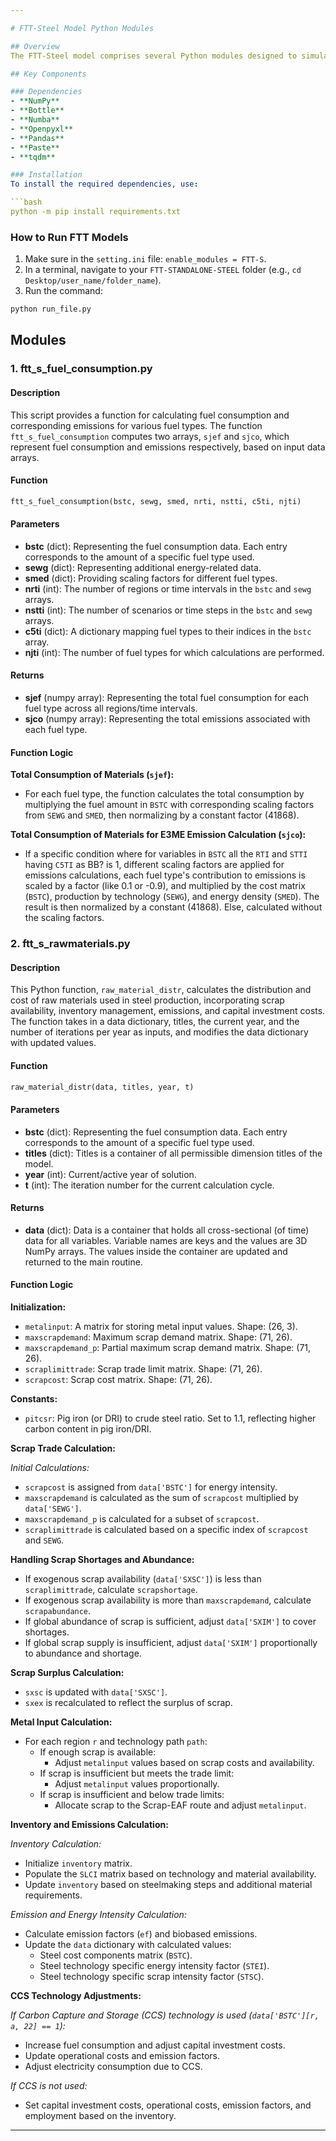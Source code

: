 ```yaml
---

# FTT-Steel Model Python Modules

## Overview
The FTT-Steel model comprises several Python modules designed to simulate and project various aspects of steel production, including fuel consumption, sales, raw material usage, and scrap rates. The modules facilitate the calibration of historical data and the projection of future trends in the steel sector. The model also simulates the technological diffusion of residential heating technologies within the steel production sector, focusing on consumer decision-making influenced by the Levelised Cost of Steel (LCOS) and market share dynamics.

## Key Components

### Dependencies
- **NumPy**
- **Bottle**
- **Numba**
- **Openpyxl**
- **Pandas**
- **Paste**
- **tqdm**

### Installation
To install the required dependencies, use:

```bash
python -m pip install requirements.txt
```

### How to Run FTT Models
1. Make sure in the `setting.ini` file: `enable_modules = FTT-S`.
2. In a terminal, navigate to your `FTT-STANDALONE-STEEL` folder (e.g., `cd Desktop/user_name/folder_name`).
3. Run the command:

```bash
python run_file.py
```

## Modules

### 1. ftt_s_fuel_consumption.py

#### Description
This script provides a function for calculating fuel consumption and corresponding emissions for various fuel types. The function `ftt_s_fuel_consumption` computes two arrays, `sjef` and `sjco`, which represent fuel consumption and emissions respectively, based on input data arrays.

#### Function
```python
ftt_s_fuel_consumption(bstc, sewg, smed, nrti, nstti, c5ti, njti)
```

#### Parameters
- **bstc** (dict): Representing the fuel consumption data. Each entry corresponds to the amount of a specific fuel type used.
- **sewg** (dict): Representing additional energy-related data.
- **smed** (dict): Providing scaling factors for different fuel types.
- **nrti** (int): The number of regions or time intervals in the `bstc` and `sewg` arrays.
- **nstti** (int): The number of scenarios or time steps in the `bstc` and `sewg` arrays.
- **c5ti** (dict): A dictionary mapping fuel types to their indices in the `bstc` array.
- **njti** (int): The number of fuel types for which calculations are performed.

#### Returns
- **sjef** (numpy array): Representing the total fuel consumption for each fuel type across all regions/time intervals.
- **sjco** (numpy array): Representing the total emissions associated with each fuel type.

#### Function Logic

**Total Consumption of Materials (`sjef`):**
- For each fuel type, the function calculates the total consumption by multiplying the fuel amount in `BSTC` with corresponding scaling factors from `SEWG` and `SMED`, then normalizing by a constant factor (41868).

**Total Consumption of Materials for E3ME Emission Calculation (`sjco`):**
- If a specific condition where for variables in `BSTC` all the `RTI` and `STTI` having `C5TI` as BB? is 1, different scaling factors are applied for emissions calculations, each fuel type's contribution to emissions is scaled by a factor (like 0.1 or -0.9), and multiplied by the cost matrix (`BSTC`), production by technology (`SEWG`), and energy density (`SMED`). The result is then normalized by a constant (41868). Else, calculated without the scaling factors.

### 2. ftt_s_rawmaterials.py

#### Description
This Python function, `raw_material_distr`, calculates the distribution and cost of raw materials used in steel production, incorporating scrap availability, inventory management, emissions, and capital investment costs. The function takes in a data dictionary, titles, the current year, and the number of iterations per year as inputs, and modifies the data dictionary with updated values.

#### Function
```python
raw_material_distr(data, titles, year, t)
```

#### Parameters 
- **bstc** (dict): Representing the fuel consumption data. Each entry corresponds to the amount of a specific fuel type used.
- **titles** (dict): Titles is a container of all permissible dimension titles of the model.
- **year** (int): Current/active year of solution.
- **t** (int): The iteration number for the current calculation cycle.

#### Returns
- **data** (dict): Data is a container that holds all cross-sectional (of time) data for all variables. Variable names are keys and the values are 3D NumPy arrays. The values inside the container are updated and returned to the main routine.

#### Function Logic

**Initialization:**
- `metalinput`: A matrix for storing metal input values. Shape: (26, 3).
- `maxscrapdemand`: Maximum scrap demand matrix. Shape: (71, 26).
- `maxscrapdemand_p`: Partial maximum scrap demand matrix. Shape: (71, 26).
- `scraplimittrade`: Scrap trade limit matrix. Shape: (71, 26).
- `scrapcost`: Scrap cost matrix. Shape: (71, 26).

**Constants:**
- `pitcsr`: Pig iron (or DRI) to crude steel ratio. Set to 1.1, reflecting higher carbon content in pig iron/DRI.

**Scrap Trade Calculation:**

*Initial Calculations:*
- `scrapcost` is assigned from `data['BSTC']` for energy intensity.
- `maxscrapdemand` is calculated as the sum of `scrapcost` multiplied by `data['SEWG']`.
- `maxscrapdemand_p` is calculated for a subset of `scrapcost`.
- `scraplimittrade` is calculated based on a specific index of `scrapcost` and `SEWG`.

**Handling Scrap Shortages and Abundance:**
- If exogenous scrap availability (`data['SXSC']`) is less than `scraplimittrade`, calculate `scrapshortage`.
- If exogenous scrap availability is more than `maxscrapdemand`, calculate `scrapabundance`.
- If global abundance of scrap is sufficient, adjust `data['SXIM']` to cover shortages.
- If global scrap supply is insufficient, adjust `data['SXIM']` proportionally to abundance and shortage.

**Scrap Surplus Calculation:**
- `sxsc` is updated with `data['SXSC']`.
- `sxex` is recalculated to reflect the surplus of scrap.

**Metal Input Calculation:**
- For each region `r` and technology path `path`:
  - If enough scrap is available:
    - Adjust `metalinput` values based on scrap costs and availability.
  - If scrap is insufficient but meets the trade limit:
    - Adjust `metalinput` values proportionally.
  - If scrap is insufficient and below trade limits:
    - Allocate scrap to the Scrap-EAF route and adjust `metalinput`.

**Inventory and Emissions Calculation:**

*Inventory Calculation:*
- Initialize `inventory` matrix.
- Populate the `SLCI` matrix based on technology and material availability.
- Update `inventory` based on steelmaking steps and additional material requirements.

*Emission and Energy Intensity Calculation:*
- Calculate emission factors (`ef`) and biobased emissions.
- Update the `data` dictionary with calculated values:
  - Steel cost components matrix (`BSTC`).
  - Steel technology specific energy intensity factor (`STEI`).
  - Steel technology specific scrap intensity factor (`STSC`).

**CCS Technology Adjustments:**

*If Carbon Capture and Storage (CCS) technology is used (`data['BSTC'][r, a, 22] == 1`):*
- Increase fuel consumption and adjust capital investment costs.
- Update operational costs and emission factors.
- Adjust electricity consumption due to CCS.

*If CCS is not used:*
- Set capital investment costs, operational costs, emission factors, and employment based on the inventory.

---
```

